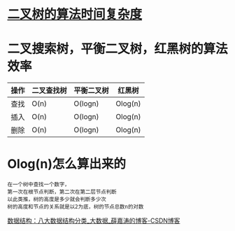 # [二叉树的算法时间复杂度](https://www.cnblogs.com/geektcp/p/11526925.html)

# 二叉搜索树，平衡二叉树，红黑树的算法效率

| 操作 | 二叉查找树 | 平衡二叉树 | 红黑树  |
| ---- | ---------- | ---------- | ------- |
| 查找 | O(n)       | O(logn)    | Olog(n) |
| 插入 | O(n)       | O(logn)    | Olog(n) |
| 删除 | O(n)       | O(logn)    | Olog(n) |

# Olog(n)怎么算出来的

```
在一个树中查找一个数字，
第一次在根节点判断，第二次在第二层节点判断
以此类推，树的高度是多少就会判断多少次
树的高度和节点的关系就是以2为底，树的节点总数n的对数
```

[数据结构：八大数据结构分类_大数据_薛嘉涛的博客-CSDN博客](https://blog.csdn.net/yeyazhishang/article/details/82353846)

# 
